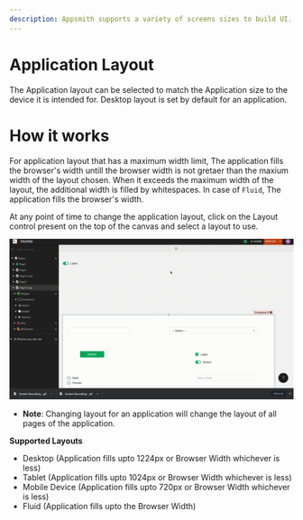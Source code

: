 ```yaml
---
description: Appsmith supports a variety of screens sizes to build UI.
---
```


# Application Layout

The Application layout can be selected to match the Application size to the device it is intended for. Desktop layout is set by default for an application.

# How it works

For application layout that has a maximum width limit, The application fills the browser's width untill the browser width is not gretaer than the maxium width of the layout chosen.
When it exceeds the maximum width of the layout, the additional width is filled by whitespaces.
In case of `Fluid`, The application fills the browser's width.

At any point of time to change the application layout, click on the Layout control present on the top of the canvas and select a layout to use.

![](../../.gitbook/assets/application-layout.gif)

* **Note**: Changing layout for an application will change the layout of all pages of the application.

**Supported Layouts**

* Desktop (Application fills upto 1224px or Browser Width whichever is less)
* Tablet (Application fills upto 1024px or Browser Width whichever is less)
* Mobile Device (Application fills upto 720px or Browser Width whichever is less)
* Fluid (Application fills upto the Browser Width)
